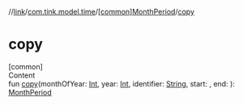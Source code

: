 //[link](../../index.md)/[com.tink.model.time](../index.md)/[[common]MonthPeriod](index.md)/[copy](copy.md)



# copy  
[common]  
Content  
fun [copy](copy.md)(monthOfYear: [Int](https://kotlinlang.org/api/latest/jvm/stdlib/kotlin/-int/index.html), year: [Int](https://kotlinlang.org/api/latest/jvm/stdlib/kotlin/-int/index.html), identifier: [String](https://kotlinlang.org/api/latest/jvm/stdlib/kotlin/-string/index.html), start: <ERROR CLASS>, end: <ERROR CLASS>): [MonthPeriod](index.md)  



